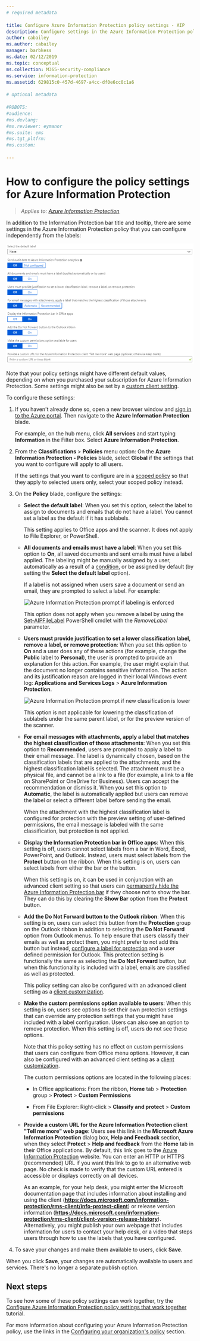 ```yaml
---
# required metadata

title: Configure Azure Information Protection policy settings - AIP
description: Configure settings in the Azure Information Protection policy that apply to all users, all devices.
author: cabailey
ms.author: cabailey
manager: barbkess
ms.date: 02/12/2019
ms.topic: conceptual
ms.collection: M365-security-compliance
ms.service: information-protection
ms.assetid: 629815c0-457d-4697-a4cc-df0e6cc0c1a6

# optional metadata

#ROBOTS:
#audience:
#ms.devlang:
#ms.reviewer: eymanor
#ms.suite: ems
#ms.tgt_pltfrm:
#ms.custom:

---
```


# How to configure the policy settings for Azure Information Protection

>*Applies to: [Azure Information Protection](https://azure.microsoft.com/pricing/details/information-protection)*

In addition to the Information Protection bar title and tooltip, there are some settings in the Azure Information Protection policy that you can configure independently from the labels:

![Azure Information Protection policy global settings](./media/info-protect-policy-default-settingsv3.png)

Note that your policy settings might have different default values, depending on when you purchased your subscription for Azure Information Protection. Some settings might also be set by a [custom client setting](./rms-client/client-admin-guide-customizations.md).

To configure these settings:

1. If you haven't already done so, open a new browser window and [sign in to the Azure portal](configure-policy.md#signing-in-to-the-azure-portal). Then navigate to the **Azure Information Protection** blade.
    
    For example, on the hub menu, click **All services** and start typing **Information** in the Filter box. Select **Azure Information Protection**.

2. From the **Classifications** > **Policies** menu option: On the **Azure Information Protection - Policies** blade, select **Global** if the settings that you want to configure will apply to all users.
    
    If the settings that you want to configure are in a [scoped policy](configure-policy-scope.md) so that they apply to selected users only, select your scoped policy instead.

3. On the **Policy** blade, configure the settings:
    
   - **Select the default label**: When you set this option, select the label to assign to documents and emails that do not have a label. You cannot set a label as the default if it has sublabels.
        
        This setting applies to Office apps and the scanner. It does not apply to File Explorer, or PowerShell.
    
   - **All documents and emails must have a label**: When you set this option to **On**, all saved documents and sent emails must have a label applied. The labeling might be manually assigned by a user, automatically as a result of a [condition](configure-policy-classification.md), or be assigned by default (by setting the **Select the default label** option).
        
       If a label is not assigned when users save a document or send an email, they are prompted to select a label. For example:
        
       ![Azure Information Protection prompt if labeling is enforced](./media/info-protect-enforce-labelv2.png)
        
       This option does not apply when you remove a label by using the [Set-AIPFileLabel](/powershell/module/azureinformationprotection/set-aipfilelabel) PowerShell cmdlet with the *RemoveLabel* parameter.
        
   - **Users must provide justification to set a lower classification label, remove a label, or remove protection**: When you set this option to **On** and a user does any of these actions (for example, change the **Public** label to **Personal**), the user is prompted to provide an explanation for this action. For example, the user might explain that the document no longer contains sensitive information. The action and its justification reason are logged in their local Windows event log: **Applications and Services Logs** > **Azure Information Protection**.  
        
       ![Azure Information Protection prompt if new classification is lower](./media/info-protect-lower-justification.png)
        
       This option is not applicable for lowering the classification of sublabels under the same parent label, or for the preview version of the scanner.
        
   - **For email messages with attachments, apply a label that matches the highest classification of those attachments**: When you set this option to **Recommended**, users are prompted to apply a label to their email message. The label is dynamically chosen, based on the classification labels that are applied to the attachments, and the highest classification label is selected. The attachment must be a physical file, and cannot be a link to a file (for example, a link to a file on SharePoint or OneDrive for Business). Users can accept the recommendation or dismiss it. When you set this option to **Automatic**, the label is automatically applied but users can remove the label or select a different label before sending the email.
    
     When the attachment with the highest classification label is configured for protection with the preview setting of user-defined permissions, the email message is labeled with the same classification, but protection is not applied.
    
   - **Display the Information Protection bar in Office apps**: When this setting is off, users cannot select labels from a bar in Word, Excel, PowerPoint, and Outlook. Instead, users must select labels from the **Protect** button on the ribbon. When this setting is on, users can select labels from either the bar or the button.
        
       When this setting is on, it can be used in conjunction with an advanced client setting so that users can [permanently hide the Azure Information Protection bar](./rms-client/client-admin-guide-customizations.md#permanently-hide-the-azure-information-protection-bar) if they choose not to show the bar. They can do this by clearing the **Show Bar** option from the **Protect** button.
    
   - **Add the Do Not Forward button to the Outlook ribbon**: When this setting is on, users can select this button from the **Protection** group on the Outlook ribbon in addition to selecting the **Do Not Forward** option from Outlook menus. To help ensure that users classify their emails as well as protect them, you might prefer to not add this button but instead, [configure a label for protection](configure-policy-protection.md) and a user defined permission for Outlook. This protection setting is functionally the same as selecting the **Do Not Forward** button, but when this functionality is included with a label, emails are classified as well as protected.
    
       This policy setting can also be configured with an advanced client setting as a [client customization](./rms-client/client-admin-guide-customizations.md#hide-or-show-the-do-not-forward-button-in-outlook).
    
   - **Make the custom permissions option available to users**: When this setting is on, users see options to set their own protection settings that can override any protection settings that you might have included with a label configuration. Users can also see an option to remove protection. When this setting is off, users do not see these options.
        
       Note that this policy setting has no effect on custom permissions that users can configure from Office menu options. However, it can also be configured with an advanced client setting as a [client customization](./rms-client/client-admin-guide-customizations.md#make-the-custom-permissions-options-available-or-unavailable-to-users).
        
       The custom permissions options are located in the following places:
        
       - In Office applications: From the ribbon, **Home** tab > **Protection** group > **Protect** > **Custom Permissions**
        
       - From File Explorer: Right-click > **Classify and protect** > **Custom permissions**
    
   - **Provide a custom URL for the Azure Information Protection client "Tell me more" web page**: Users see this link in the **Microsoft Azure Information Protection** dialog box, **Help and Feedback** section, when they select **Protect** > **Help and feedback** from the **Home** tab in their Office applications. By default, this link goes to the [Azure Information Protection](https://www.microsoft.com/cloud-platform/azure-information-protection) website. You can enter an HTTP or HTTPS (recommended) URL if you want this link to go to an alternative web page. No check is made to verify that the custom URL entered is accessible or displays correctly on all devices.
        
       As an example, for your help desk, you might enter the Microsoft documentation page that includes information about installing and using the client (**https://docs.microsoft.com/information-protection/rms-client/info-protect-client**) or release version information (**https://docs.microsoft.com/information-protection/rms-client/client-version-release-history**). Alternatively, you might publish your own webpage that includes information for users to contact your help desk, or a video that steps users through how to use the labels that you have configured.

4. To save your changes and make them available to users, click **Save**.

When you click **Save**, your changes are automatically available to users and services. There's no longer a separate publish option.

## Next steps

To see how some of these policy settings can work together, try the [Configure Azure Information Protection policy settings that work together](infoprotect-settings-tutorial.md) tutorial.

For more information about configuring your Azure Information Protection policy, use the links in the [Configuring your organization's policy](configure-policy.md#configuring-your-organizations-policy) section.

